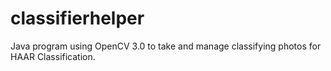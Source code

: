 # classifierhelper
Java program using OpenCV 3.0 to take and manage classifying photos for HAAR Classification.
